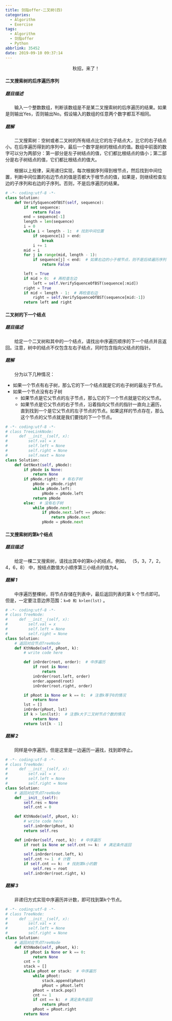 ```yaml
---
title: 剑指offer-二叉树(四)
categories:
  - Algorithm
  - Exercise
tags:
  - Algorithm
  - 剑指offer
  - Python
abbrlink: 35452
date: 2019-09-10 09:37:14
---
```


<center>秋招，来了！</center>

<!--more-->

#### 二叉搜索树的后序遍历序列

##### 题目描述

　　输入一个整数数组，判断该数组是不是某二叉搜索树的后序遍历的结果。如果是则输出Yes，否则输出No。假设输入的数组的任意两个数字都互不相同。

##### 题解

　　二叉搜索树：空树或者二叉树的所有结点比它的左子结点大，比它的右子结点小。在后序遍历得到的序列中，最后一个数字是树的根结点的值。数组中前面的数字可以分为两部分：第一部分是左子树结点的值，它们都比根结点的值小；第二部分是右子树结点的值，它们都比根结点的值大。

　　根据以上规律，采用递归实现，每次根据序列得到根节点，然后找到中间位置，判断中间位置的右边节点的值是否都大于根节点的值，如果是，则继续检查左边的子序列和右边的子序列。否则，不是后序遍历的结果。

```python
# -*- coding:utf-8 -*-
class Solution:
    def VerifySquenceOfBST(self, sequence):
        if not sequence:
            return False
        end = sequence[-1]
        length = len(sequence)
        i = 0
        while i < length - 1:  # 找到中间位置
            if sequence[i] > end:
                break
            i += 1
        mid = i
        for j in range(mid, length - 1):
            if sequence[j] < end:  # 如果右边的小于根节点，则不是后续遍历序列
                return False

        left = True
        if mid > 0:  # 再检查左边
            left = self.VerifySquenceOfBST(sequence[:mid])
        right = True
        if mid < length - 1:  # 再检查右边
            right = self.VerifySquenceOfBST(sequence[mid:-1])
        return left and right
```

#### 二叉树的下一个结点

##### 题目描述

　　给定一个二叉树和其中的一个结点，请找出中序遍历顺序的下一个结点并且返回。注意，树中的结点不仅包含左右子结点，同时包含指向父结点的指针。

##### 题解

　　分为以下几种情况：

- 如果一个节点有右子树，那么它的下一个结点就是它的右子树的最左子节点。
- 如果一个节点没有右子树
  - 如果节点是它父节点的左子节点，那么它的下一个节点就是它的父节点。
  - 如果节点是它父节点的右子节点，沿着指向父节点的指针一直向上遍历，直到找到一个是它父节点的左子节点的节点。如果这样的节点存在，那么这个节点的父节点就是我们要找的下一个节点。

```python
# -*- coding:utf-8 -*-
# class TreeLinkNode:
#     def __init__(self, x):
#         self.val = x
#         self.left = None
#         self.right = None
#         self.next = None
class Solution:
    def GetNext(self, pNode):
        if pNode is None:
            return None
        if pNode.right:  # 有右子树
            pNode = pNode.right
            while pNode.left:
                pNode = pNode.left
            return pNode
        else:  # 没有右子树
            while pNode.next:
                if pNode.next.left == pNode:
                    return pNode.next
                pNode = pNode.next
```

#### 二叉搜索树的第k个结点

##### 题目描述

　　给定一棵二叉搜索树，请找出其中的第k小的结点。例如， （5，3，7，2，4，6，8）    中，按结点数值大小顺序第三小结点的值为4。

##### 题解 1

　　中序遍历整棵树，将节点存储在列表中，最后返回列表的第 k 个节点即可。但是，一定要注意边界范围：`k=0 和 k>len(lst)` 。

```python
# -*- coding:utf-8 -*-
# class TreeNode:
#     def __init__(self, x):
#         self.val = x
#         self.left = None
#         self.right = None
class Solution:
    # 返回对应节点TreeNode
    def KthNode(self, pRoot, k):
        # write code here

        def inOrder(root, order):  # 中序遍历
            if root is None:
                return
            inOrder(root.left, order)
            order.append(root)
            inOrder(root.right, order)

        if pRoot is None or k == 0:  # 注意k等于0的情况
            return None
        lst = []
        inOrder(pRoot, lst)
        if k > len(lst):  # 注意k大于二叉树节点个数的情况
            return None
        return lst[k - 1]
```

##### 题解 2

　　同样是中序遍历，但是这里是一边遍历一遍找，找到即停止。

```python
# -*- coding:utf-8 -*-
# class TreeNode:
#     def __init__(self, x):
#         self.val = x
#         self.left = None
#         self.right = None
class Solution:
    # 返回对应节点TreeNode
    def __init__(self):
        self.res = None
        self.cnt = 0

    def KthNode(self, pRoot, k):
        # write code here
        self.inOrder(pRoot, k)
        return self.res

    def inOrder(self, root, k):  # 中序遍历
        if root is None or self.cnt >= k:  # 满足条件返回
            return
        self.inOrder(root.left, k)
        self.cnt += 1  # 计数
        if self.cnt == k:  # 找到第k小的数
            self.res = root
        self.inOrder(root.right, k)
```

##### 题解 3

　　非递归方式实现中序遍历并计数，即可找到第k个节点。

```python
# -*- coding:utf-8 -*-
# class TreeNode:
#     def __init__(self, x):
#         self.val = x
#         self.left = None
#         self.right = None
class Solution:
    # 返回对应节点TreeNode
    def KthNode(self, pRoot, k):
        if pRoot is None or k == 0:
            return None
        cnt = 0
        stack = []
        while pRoot or stack:  # 中序遍历
            while pRoot:
                stack.append(pRoot)
                pRoot = pRoot.left
            pRoot = stack.pop()
            cnt += 1
            if cnt == k:  # 满足条件返回
                return pRoot
            pRoot = pRoot.right
        return None
```